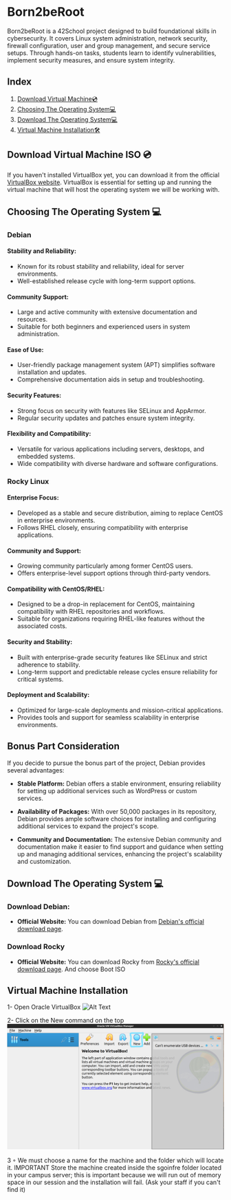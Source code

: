 # Born2beRoot
Born2beRoot is a 42School project designed to build foundational skills in cybersecurity. It covers Linux system administration, network security, firewall configuration, user and group management, and secure service setups. 
Through hands-on tasks, students learn to identify vulnerabilities, implement security measures, and ensure system integrity.

## Index
1. [Download Virtual Machine💿](#Download-Virtual-Machine-)
2. [Choosing The Operating System💻](#Choosing-the-Operating-System-)
3. [Download The Operating System💻](#Download-The-Operating-System-)
4. [Virtual Machine Installation🛠️](#Virtual-Machine-Installation)

## Download Virtual Machine ISO 💿
If you haven't installed VirtualBox yet, you can download it from the official [VirtualBox website](https://www.virtualbox.org).
VirtualBox is essential for setting up and running the virtual machine that will host the operating system we will be working with.

## Choosing The Operating System 💻

### Debian

#### Stability and Reliability:
- Known for its robust stability and reliability, ideal for server environments.
- Well-established release cycle with long-term support options.

#### Community Support:
- Large and active community with extensive documentation and resources.
- Suitable for both beginners and experienced users in system administration.

#### Ease of Use:
- User-friendly package management system (APT) simplifies software installation and updates.
- Comprehensive documentation aids in setup and troubleshooting.

#### Security Features:
- Strong focus on security with features like SELinux and AppArmor.
- Regular security updates and patches ensure system integrity.

#### Flexibility and Compatibility:
- Versatile for various applications including servers, desktops, and embedded systems.
- Wide compatibility with diverse hardware and software configurations.

### Rocky Linux

#### Enterprise Focus:
- Developed as a stable and secure distribution, aiming to replace CentOS in enterprise environments.
- Follows RHEL closely, ensuring compatibility with enterprise applications.

#### Community and Support:
- Growing community particularly among former CentOS users.
- Offers enterprise-level support options through third-party vendors.

#### Compatibility with CentOS/RHEL:
- Designed to be a drop-in replacement for CentOS, maintaining compatibility with RHEL repositories and workflows.
- Suitable for organizations requiring RHEL-like features without the associated costs.

#### Security and Stability:
- Built with enterprise-grade security features like SELinux and strict adherence to stability.
- Long-term support and predictable release cycles ensure reliability for critical systems.

#### Deployment and Scalability:
- Optimized for large-scale deployments and mission-critical applications.
- Provides tools and support for seamless scalability in enterprise environments.

## Bonus Part Consideration

If you decide to pursue the bonus part of the project, Debian provides several advantages:

- **Stable Platform:** Debian offers a stable environment, ensuring reliability for setting up additional services such as WordPress or custom services.

- **Availability of Packages:** With over 50,000 packages in its repository, Debian provides ample software choices for installing and configuring additional services to expand the project's scope.

- **Community and Documentation:** The extensive Debian community and documentation make it easier to find support and guidance when setting up and managing additional services, enhancing the project's scalability and customization.

## Download The Operating System 💻

### Download Debian:

- **Official Website:** You can download Debian from [Debian's official download page](https://www.debian.org/download).

### Download Rocky
- **Official Website:** You can download Rocky from [Rocky's official download page](https://rockylinux.org/download).
    And choose Boot ISO

## Virtual Machine Installation
1- Open Oracle VirtualBox
![Alt Text](https://github.com/Miami05/Born2beRoot/raw/main/Screenshot%20from%202024-07-16%2016-50-55.png)

2- Click on the New command on the top 
![New VM](https://github.com/Vikingu-del/Born2beRoot/raw/main/photos/installation/newVm.png)

3 ◦ We must choose a name for the machine and the folder which will locate it. IMPORTANT Store the machine created inside the sgoinfre folder located in your campus server; this is important because we will run out of memory space in our session and the installation will fail. (Ask your staff if you can't find it)
